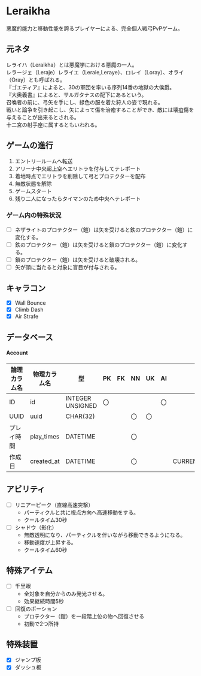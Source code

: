 # Leraikha
悪魔的能力と移動性能を誇るプレイヤーによる、完全個人戦弓PvPゲーム。  

## 元ネタ
レライハ（Leraikha）とは悪魔学における悪魔の一人。  
レラージェ（Leraje）レライエ（Leraie,Leraye）、ロレイ（Loray）、オライ（Oray）とも呼ばれる。  
『ゴエティア』によると、30の軍団を率いる序列14番の地獄の大侯爵。  
『大奥義書』によると、サルガタナスの配下にあるという。  
召喚者の前に、弓矢を手にし、緑色の服を着た狩人の姿で現れる。  
戦いと論争を引き起こし、矢によって傷を治癒することができ、敵には壊疽傷を与えることが出来るとされる。  
十二宮の射手座に属するともいわれる。

## ゲームの進行
1. エントリールームへ転送
2. アリーナ中央超上空へエリトラを付与してテレポート
3. 着地時点でエリトラを削除して弓とプロテクターを配布
4. 無敵状態を解除
5. ゲームスタート
6. 残り二人になったらタイマンのため中央へテレポート

### ゲーム内の特殊状況
- [ ] ネザライトのプロテクター（鎧）は矢を受けると鉄のプロテクター（鎧）に変化する。
- [ ] 鉄のプロテクター（鎧）は矢を受けると鎖のプロテクター（鎧）に変化する。
- [ ] 鎖のプロテクター（鎧）は矢を受けると破壊される。
- [ ] 矢が頭に当たると対象に盲目が付与される。

## キャラコン
- [x] Wall Bounce
- [x] Climb Dash
- [x] Air Strafe

## データベース
#### Account
|論理カラム名|物理カラム名|型|PK|FK|NN|UK|AI|DEF|備考|
|---|---|---|---|---|---|---|---|---|---|
|ID|id|INTEGER UNSIGNED|〇||||〇|||
|UUID|uuid|CHAR(32)|||〇|〇||||
|プレイ時間|play_times|DATETIME|||〇|||||
|作成日|created_at|DATETIME|||〇|||CURRENT_TIMESTAMP||

## アビリティ
- [ ] リニアーピーク（直線高速突撃）
  - パーティクルと共に視点方向へ高速移動をする。
  - クールタイム30秒
- [ ] シャドウ（影化）
  - 無敵透明になり、パーティクルを伴いながら移動できるようになる。
  - 移動速度が上昇する。
  - クールタイム60秒

## 特殊アイテム
- [ ] 千里眼
  - 全対象を自分からのみ発光させる。
  - 効果継続時間5秒
- [ ] 回復のポーション
  - プロテクター（鎧）を一段階上位の物へ回復させる
  - 初動で2つ所持

## 特殊装置
- [x] ジャンプ板
- [x] ダッシュ板
